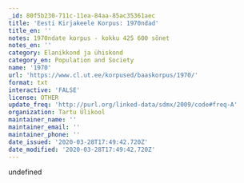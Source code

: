```yaml
---
_id: 80f5b230-711c-11ea-84aa-85ac35361aec
title: 'Eesti Kirjakeele Korpus: 1970ndad'
title_en: ''
notes: 1970ndate korpus - kokku 425 600 sõnet
notes_en: ''
category: Elanikkond ja ühiskond
category_en: Population and Society
name: '1970'
url: 'https://www.cl.ut.ee/korpused/baaskorpus/1970/'
format: txt
interactive: 'FALSE'
license: OTHER
update_freq: 'http://purl.org/linked-data/sdmx/2009/code#freq-A'
organization: Tartu Ülikool
maintainer_name: ''
maintainer_email: ''
maintainer_phone: ''
date_issued: '2020-03-28T17:49:42.720Z'
date_modified: '2020-03-28T17:49:42.720Z'
---
```

undefined

